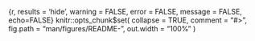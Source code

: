 
{r, results = ‘hide’, warning = FALSE, error = FALSE, message = FALSE,
echo=FALSE} knitr::opts_chunk\$set( collapse = TRUE, comment = “\#\>”,
fig.path = “man/figures/README-”, out.width = “100%” )
